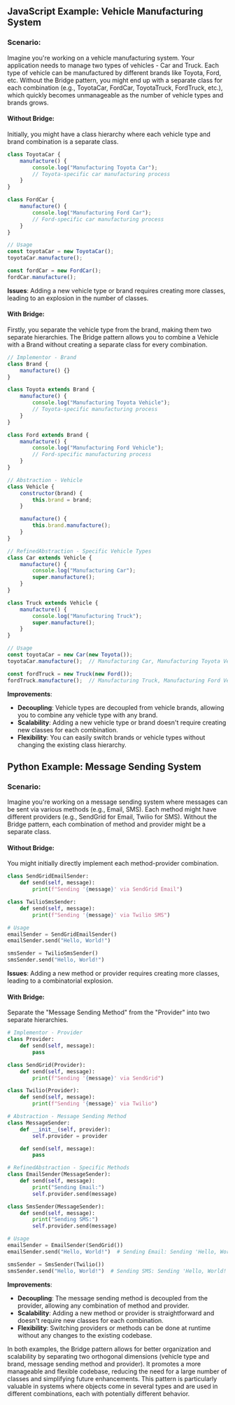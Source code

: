
## JavaScript Example: Vehicle Manufacturing System

### Scenario:

Imagine you're working on a vehicle manufacturing system. Your application needs to manage two types of vehicles - Car and Truck. Each type of vehicle can be manufactured by different brands like Toyota, Ford, etc. Without the Bridge pattern, you might end up with a separate class for each combination (e.g., ToyotaCar, FordCar, ToyotaTruck, FordTruck, etc.), which quickly becomes unmanageable as the number of vehicle types and brands grows.

#### Without Bridge:

Initially, you might have a class hierarchy where each vehicle type and brand combination is a separate class.

```javascript
class ToyotaCar {
    manufacture() {
        console.log("Manufacturing Toyota Car");
        // Toyota-specific car manufacturing process
    }
}

class FordCar {
    manufacture() {
        console.log("Manufacturing Ford Car");
        // Ford-specific car manufacturing process
    }
}

// Usage
const toyotaCar = new ToyotaCar();
toyotaCar.manufacture();

const fordCar = new FordCar();
fordCar.manufacture();
```

**Issues**: Adding a new vehicle type or brand requires creating more classes, leading to an explosion in the number of classes.

#### With Bridge:

Firstly, you separate the vehicle type from the brand, making them two separate hierarchies. The Bridge pattern allows you to combine a Vehicle with a Brand without creating a separate class for every combination.

```javascript
// Implementor - Brand
class Brand {
    manufacture() {}
}

class Toyota extends Brand {
    manufacture() {
        console.log("Manufacturing Toyota Vehicle");
        // Toyota-specific manufacturing process
    }
}

class Ford extends Brand {
    manufacture() {
        console.log("Manufacturing Ford Vehicle");
        // Ford-specific manufacturing process
    }
}

// Abstraction - Vehicle
class Vehicle {
    constructor(brand) {
        this.brand = brand;
    }

    manufacture() {
        this.brand.manufacture();
    }
}

// RefinedAbstraction - Specific Vehicle Types
class Car extends Vehicle {
    manufacture() {
        console.log("Manufacturing Car");
        super.manufacture();
    }
}

class Truck extends Vehicle {
    manufacture() {
        console.log("Manufacturing Truck");
        super.manufacture();
    }
}

// Usage
const toyotaCar = new Car(new Toyota());
toyotaCar.manufacture();  // Manufacturing Car, Manufacturing Toyota Vehicle

const fordTruck = new Truck(new Ford());
fordTruck.manufacture();  // Manufacturing Truck, Manufacturing Ford Vehicle
```

**Improvements**: 
- **Decoupling**: Vehicle types are decoupled from vehicle brands, allowing you to combine any vehicle type with any brand.
- **Scalability**: Adding a new vehicle type or brand doesn't require creating new classes for each combination.
- **Flexibility**: You can easily switch brands or vehicle types without changing the existing class hierarchy.

## Python Example: Message Sending System

### Scenario:

Imagine you're working on a message sending system where messages can be sent via various methods (e.g., Email, SMS). Each method might have different providers (e.g., SendGrid for Email, Twilio for SMS). Without the Bridge pattern, each combination of method and provider might be a separate class.

#### Without Bridge:

You might initially directly implement each method-provider combination.

```python
class SendGridEmailSender:
    def send(self, message):
        print(f"Sending '{message}' via SendGrid Email")

class TwilioSmsSender:
    def send(self, message):
        print(f"Sending '{message}' via Twilio SMS")

# Usage
emailSender = SendGridEmailSender()
emailSender.send("Hello, World!")

smsSender = TwilioSmsSender()
smsSender.send("Hello, World!")
```

**Issues**: Adding a new method or provider requires creating more classes, leading to a combinatorial explosion.

#### With Bridge:

Separate the "Message Sending Method" from the "Provider" into two separate hierarchies.

```python
# Implementor - Provider
class Provider:
    def send(self, message):
        pass

class SendGrid(Provider):
    def send(self, message):
        print(f"Sending '{message}' via SendGrid")

class Twilio(Provider):
    def send(self, message):
        print(f"Sending '{message}' via Twilio")

# Abstraction - Message Sending Method
class MessageSender:
    def __init__(self, provider):
        self.provider = provider

    def send(self, message):
        pass

# RefinedAbstraction - Specific Methods
class EmailSender(MessageSender):
    def send(self, message):
        print("Sending Email:")
        self.provider.send(message)

class SmsSender(MessageSender):
    def send(self, message):
        print("Sending SMS:")
        self.provider.send(message)

# Usage
emailSender = EmailSender(SendGrid())
emailSender.send("Hello, World!")  # Sending Email: Sending 'Hello, World!' via SendGrid

smsSender = SmsSender(Twilio())
smsSender.send("Hello, World!")  # Sending SMS: Sending 'Hello, World!' via Twilio
```

**Improvements**: 
- **Decoupling**: The message sending method is decoupled from the provider, allowing any combination of method and provider.
- **Scalability**: Adding a new method or provider is straightforward and doesn't require new classes for each combination.
- **Flexibility**: Switching providers or methods can be done at runtime without any changes to the existing codebase.

In both examples, the Bridge pattern allows for better organization and scalability by separating two orthogonal dimensions (vehicle type and brand, message sending method and provider). It promotes a more manageable and flexible codebase, reducing the need for a large number of classes and simplifying future enhancements. This pattern is particularly valuable in systems where objects come in several types and are used in different combinations, each with potentially different behavior.